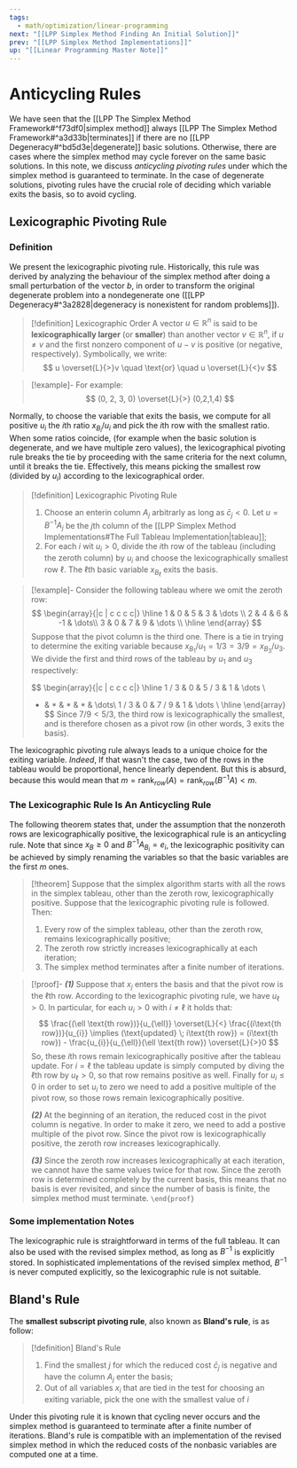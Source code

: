 ```yaml
---
tags:
  - math/optimization/linear-programming
next: "[[LPP Simplex Method Finding An Initial Solution]]"
prev: "[[LPP Simplex Method Implementations]]"
up: "[[Linear Programming Master Note]]"
---
```

# Anticycling Rules
We have seen that the [[LPP The Simplex Method Framework#^f73df0|simplex method]] always [[LPP The Simplex Method Framework#^a3d33b|terminates]] if there are no [[LPP Degeneracy#^bd5d3e|degenerate]] basic solutions. Otherwise, there are cases where the simplex method may cycle forever on the same basic solutions.
In this note, we discuss *anticycling pivoting rules* under which the simplex method is guaranteed to terminate.
In the case of degenerate solutions, pivoting rules have the crucial role of deciding which variable exits the basis, so to avoid cycling.

## Lexicographic Pivoting Rule
### Definition
We present the lexicographic pivoting rule. Historically, this rule was derived by analyzing the behaviour of the simplex method after doing a small perturbation of the vector $b$, in order to transform the original degenerate problem into a nondegenerate one ([[LPP Degeneracy#^3a2828|degeneracy is nonexistent for random problems]]).

> [!definition] Lexicographic Order
> A vector $u \in \mathbb{R}^{n}$ is said to be **lexicographically larger** (or **smaller**) than another vector $v \in \mathbb{R}^{n}$, if $u \neq v$ and the first nonzero component of $u-v$ is positive (or negative, respectively). Symbolically, we write:
> $$
> u \overset{L}{>}v \quad \text{or} \quad u \overset{L}{<}v
> $$

> [!example]-
> For example:
> $$
> (0, 2, 3, 0) \overset{L}{>} (0,2,1,4)
> $$

Normally, to choose the variable that exits the basis, we compute for all positive $u_{i}$ the $i$th ratio $x_{B_{i}} / u_{i}$ and pick the $i$th row with the smallest ratio. When some ratios coincide, (for example when the basic solution is degenerate, and we have multiple zero values), the lexicographical pivoting rule breaks the tie by proceeding with the same criteria for the next column, until it breaks the tie. Effectively, this means picking the smallest row (divided by $u_{i}$) according to the lexicographical order.

> [!definition] Lexicographic Pivoting Rule
> 1) Choose an enterin column $A_{j}$ arbitrarly as long as $\bar{c}_{j}<0$. Let $u = B^{-1}A_{j}$ be the $j$th column of the [[LPP Simplex Method Implementations#The Full Tableau Implementation|tableau]];
> 2) For each $i$ wit $u_{i} > 0$, divide the $i$th row of the tableau (including the zeroth column) by $u_{i}$ and choose the lexicographically smallest row $\ell$. The $\ell$th basic variable $x_{B_{\ell}}$ exits the basis.

> [!example]-
>  Consider the following tableau where we omit the zeroth row:
> $$
> \begin{array}{|c | c c c c|}
> \hline
> 1 & 0 & 5 & 3 & \dots \\
> 2 & 4 & 6 & -1 & \dots\\
> 3 & 0 & 7 & 9 & \dots \\
> \hline
> \end{array}
> $$
> Suppose that the pivot column is the third one. There is a tie in trying to determine the exiting variable because $x_{B_{1}} / u_{1} = 1 / 3 = 3 / 9 = x_{B_{3}} / u_{3}$. We divide the first and third rows of the tableau by $u_{1}$ and $u_{3}$ respectively:
> 
> $$
> \begin{array}{|c | c c c c|}
> \hline
> 1 / 3 & 0 & 5 / 3 & 1 & \dots \\
> * & * & * & * & \dots\\
> 1 / 3 & 0 & 7 / 9 & 1 & \dots \\
> \hline
> \end{array}
> $$
> Since $7 / 9 < 5 / 3$, the third row is lexicographically the smallest, and is therefore chosen as a pivot row (in other words, $3$ exits the basis).

The lexicographic pivoting rule always leads to a unique choice for the exiting variable. *Indeed*, If that wasn't the case, two of the rows in the tableau would be proportional, hence linearly dependent. But this is absurd, because this would mean that $m = \text{rank}_{row}(A) = \text{rank}_{row}(B^{-1}A) < m$.
### The Lexicographic Rule Is An Anticycling Rule
The following theorem states that, under the assumption that the nonzeroth rows are lexicographically positive, the lexicographical rule is an anticycling rule. Note that since $x_{B} \geq 0$ and $B^{-1}A_{B_{i}} = e_{i}$, the lexicographic positivity can be achieved by simply renaming the variables so that the basic variables are the first $m$ ones.

> [!theorem]
> Suppose that the simplex algorithm starts with all the rows in the simplex tableau, other than the zeroth row, lexicographically positive. Suppose that the lexicographic pivoting rule is followed. Then:
> 1) Every row of the simplex tableau, other than the zeroth row, remains lexicographically positive;
> 2) The zeroth row strictly increases lexicographically at each iteration;
> 3) The simplex method terminates after a finite number of iterations.

> [!proof]-
> ***($1$)*** Suppose that $x_{j}$ enters the basis and that the pivot row is the $\ell$th row. According to the lexicographic pivoting rule, we have $u_{\ell}>0$. In particular, for each $u_{i} > 0$ with $i \neq \ell$ it holds that:
> $$
> \frac{(\ell \text{th row})}{u_{\ell}} \overset{L}{<} \frac{(i\text{th row})}{u_{i}}
> \implies (\text{updated} \; i\text{th row}) = 
> (i\text{th row}) - \frac{u_{i}}{u_{\ell}}(\ell \text{th row}) \overset{L}{>}0
> $$
> So, these $i$th rows remain lexicographically positive after the tableau update. For $i = \ell$ the tableau update is simply computed by diving the $\ell$th row by $u_{\ell}>0$, so that row remains positive as well.
> Finally for $u_{i}\leq0$ in order to set $u_{i}$ to zero we need to add a positive multiple of the pivot row, so those rows remain lexicographically positive.
> 
> ***($2$)*** At the beginning of an iteration, the reduced cost in the pivot column is negative. In order to make it zero, we need to add a postive multiple of the pivot row. Since the pivot row is lexicographically positive, the zeroth row increases lexicographically.
> 
> ***($3$)*** Since the zeroth row increases lexicographically at each iteration, we cannot have the same values twice for that row. Since the zeroth row is determined completely by the current basis, this means that no basis is ever revisited, and since the number of basis is finite, the simplex method must terminate.
> `\end{proof}`

### Some implementation Notes
The lexicographic rule is straightforward in terms of the full tableau. It can also be used with the revised simplex method, as long as $B^{-1}$ is explicitly stored. In sophisticated implementations of the revised simplex method, $B^{-1}$ is never computed explicitly, so the lexicographic rule is not suitable.

## Bland's Rule
The **smallest subscript pivoting rule**, also known as **Bland's rule**, is as follow:

> [!definition] Bland's Rule
> 1) Find the smallest $j$ for which the reduced cost $\bar{c}_{j}$ is negative and have the column $A_{j}$ enter the basis;
> 2) Out of all variables $x_{i}$ that are tied in the test for choosing an exiting variable, pick the one with the smallest value of $i$

Under this pivoting rule it is known that cycling never occurs and the simplex method is guaranteed to terminate after a finite number of iterations.
Bland's rule is compatible with an implementation of the revised simplex method in which the reduced costs of the nonbasic variables are computed one at a time.
